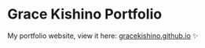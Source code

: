 # Grace Kishino Portfolio 

My portfolio website, view it here: [gracekishino.github.io](https://gracekishino.github.io/) ✨


